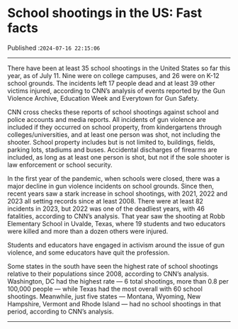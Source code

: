 # School shootings in the US: Fast facts

Published :`2024-07-16 22:15:06`

---

There have been at least 35 school shootings in the United States so far this year, as of July 11. Nine were on college campuses, and 26 were on K-12 school grounds. The incidents left 17 people dead and at least 39 other victims injured, according to CNN’s analysis of events reported by the Gun Violence Archive, Education Week and Everytown for Gun Safety.

CNN cross checks these reports of school shootings against school and police accounts and media reports. All incidents of gun violence are included if they occurred on school property, from kindergartens through colleges/universities, and at least one person was shot, not including the shooter. School property includes but is not limited to, buildings, fields, parking lots, stadiums and buses. Accidental discharges of firearms are included, as long as at least one person is shot, but not if the sole shooter is law enforcement or school security.

In the first year of the pandemic, when schools were closed, there was a major decline in gun violence incidents on school grounds. Since then, recent years saw a stark increase in school shootings, with 2021, 2022 and 2023 all setting records since at least 2008. There were at least 82 incidents in 2023, but 2022 was one of the deadliest years, with 46 fatalities, according to CNN’s analysis. That year saw the shooting at Robb Elementary School in Uvalde, Texas, where 19 students and two educators were killed and more than a dozen others were injured.

Students and educators have engaged in activism around the issue of gun violence, and some educators have quit the profession.

Some states in the south have seen the highest rate of school shootings relative to their populations since 2008, according to CNN’s analysis. Washington, DC had the highest rate — 6 total shootings, more than 0.8 per 100,000 people — while Texas had the most overall with 60 school shootings. Meanwhile, just five states — Montana, Wyoming, New Hampshire, Vermont and Rhode Island — had no school shootings in that period, according to CNN’s analysis.

---

